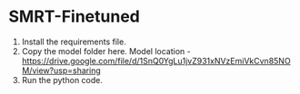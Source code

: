 # SMRT-Finetuned

1. Install the requirements file.
2. Copy the model folder here. Model location - https://drive.google.com/file/d/1SnQ0YgLu1jvZ931xNVzEmiVkCvn85NOM/view?usp=sharing
3. Run the python code.
